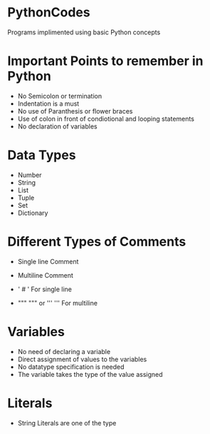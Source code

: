 # PythonCodes
Programs implimented using basic Python concepts

# Important Points to remember in Python
 - No Semicolon or termination  
 - Indentation is a must 
 - No use of Paranthesis or flower braces 
 - Use of colon in front of condiotional and looping statements
 - No declaration of variables

# Data Types
 - Number
 - String
 - List
 - Tuple
 - Set
 - Dictionary
 
 # Different Types of Comments
 - Single line Comment
 - Multiline Comment
 
 - ' # ' For single line
 - """ """ or ''' ''' For multiline
 
 # Variables
 - No need of declaring a variable
 - Direct assignment of values to the variables
 - No datatype specification is needed
 - The variable takes the type of the value assigned

# Literals
- String Literals are one of the type
